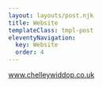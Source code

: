 ```yaml
---
layout: layouts/post.njk
title: Website
templateClass: tmpl-post
eleventyNavigation:
  key: Website
  order: 4
---
```

<url>www.chelleywiddop.co.uk</url>